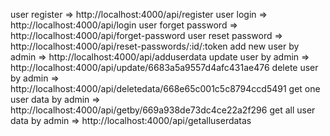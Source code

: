 user register => http://localhost:4000/api/register
user login => http://localhost:4000/api/login
user forget password => http://localhost:4000/api/forget-password
user reset password => http://localhost:4000/api/reset-passwords/:id/:token
add new user by admin => http://localhost:4000/api/adduserdata
update user by admin => http://localhost:4000/api/update/6683a5a9557d4afc431ae476
delete user by admin => http://localhost:4000/api/deletedata/668e65c001c5c8794ccd5491
get one user data by admin => http://localhost:4000/api/getby/669a938de73dc4ce22a2f296
get all user data by admin => http://localhost:4000/api/getalluserdatas
